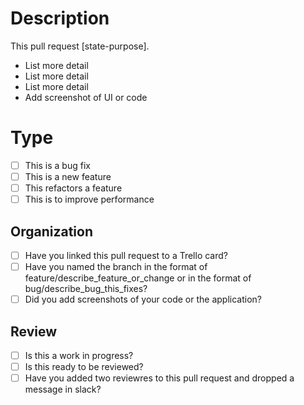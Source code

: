 # Description

This pull request [state-purpose].

 - List more detail 
 - List more detail 
 - List more detail 
 - Add screenshot of UI or code

# Type

 - [ ] This is a bug fix
 - [ ] This is a new feature
 - [ ] This refactors a feature
 - [ ] This is to improve performance 

## Organization

- [ ] Have you linked this pull request to a Trello card?
- [ ] Have you named the branch in the format of feature/describe_feature_or_change or in the format of bug/describe_bug_this_fixes?
- [ ] Did you add screenshots of your code or the application?

## Review

- [ ] Is this a work in progress?
- [ ] Is this ready to be reviewed?
- [ ] Have you added two reviewres to this pull request and dropped a message in slack?
